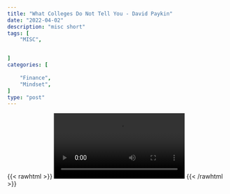 ```yaml
---
title: "What Colleges Do Not Tell You - David Paykin"
date: "2022-04-02"
description: "misc short"
tags: [
    "MISC",


]
categories: [
    
    "Finance",
    "Mindset",
]
type: "post"
---
```

{{< rawhtml >}}
    <video width="auto" height="auto" controls>
        <source src="https://clips.dev00ps.com/MISC/Things%20About%20College%20NOBODY%20Tells%20You%20Part%201%20shorts.mp4" type="video/mp4"> 
    </video>
{{< /rawhtml >}}